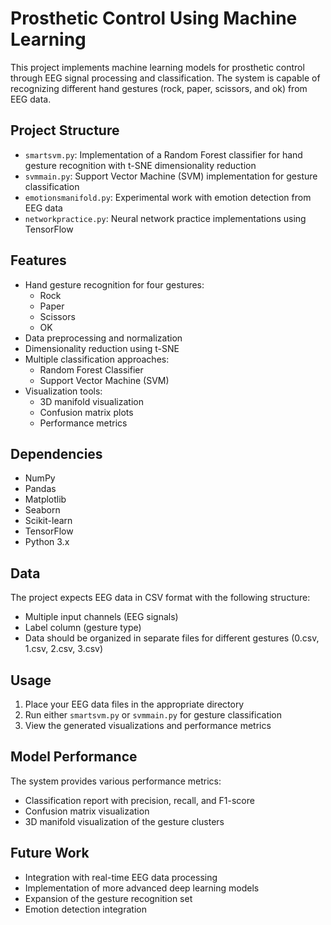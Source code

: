 # Prosthetic Control Using Machine Learning

This project implements machine learning models for prosthetic control through EEG signal processing and classification. The system is capable of recognizing different hand gestures (rock, paper, scissors, and ok) from EEG data.

## Project Structure

- `smartsvm.py`: Implementation of a Random Forest classifier for hand gesture recognition with t-SNE dimensionality reduction
- `svmmain.py`: Support Vector Machine (SVM) implementation for gesture classification
- `emotionsmanifold.py`: Experimental work with emotion detection from EEG data
- `networkpractice.py`: Neural network practice implementations using TensorFlow

## Features

- Hand gesture recognition for four gestures:
  - Rock
  - Paper
  - Scissors
  - OK
- Data preprocessing and normalization
- Dimensionality reduction using t-SNE
- Multiple classification approaches:
  - Random Forest Classifier
  - Support Vector Machine (SVM)
- Visualization tools:
  - 3D manifold visualization
  - Confusion matrix plots
  - Performance metrics

## Dependencies

- NumPy
- Pandas
- Matplotlib
- Seaborn
- Scikit-learn
- TensorFlow
- Python 3.x

## Data

The project expects EEG data in CSV format with the following structure:
- Multiple input channels (EEG signals)
- Label column (gesture type)
- Data should be organized in separate files for different gestures (0.csv, 1.csv, 2.csv, 3.csv)

## Usage

1. Place your EEG data files in the appropriate directory
2. Run either `smartsvm.py` or `svmmain.py` for gesture classification
3. View the generated visualizations and performance metrics

## Model Performance

The system provides various performance metrics:
- Classification report with precision, recall, and F1-score
- Confusion matrix visualization
- 3D manifold visualization of the gesture clusters

## Future Work

- Integration with real-time EEG data processing
- Implementation of more advanced deep learning models
- Expansion of the gesture recognition set
- Emotion detection integration